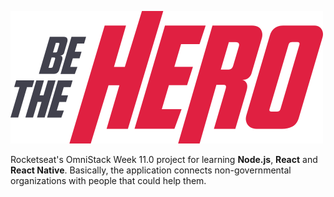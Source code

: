 ![Be The Hero](frontend/src/assets/logo.svg)

Rocketseat's OmniStack Week 11.0 project for learning **Node.js**, **React** and **React Native**. Basically, the application connects non-governmental organizations with people that could help them.
